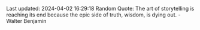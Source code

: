 Last updated: 2024-04-02 16:29:18
Random Quote: The art of storytelling is reaching its end because the epic side of truth, wisdom, is dying out. - Walter Benjamin